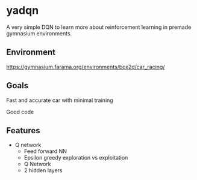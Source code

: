 # yadqn

A very simple DQN to learn more about reinforcement learning in premade gymnasium environments.

## Environment

https://gymnasium.farama.org/environments/box2d/car_racing/

## Goals

Fast and accurate car with minimal training

Good code

## Features

* Q network
    * Feed forward NN
    * Epsilon greedy exploration vs exploitation
    * Q Network
    * 2 hidden layers

